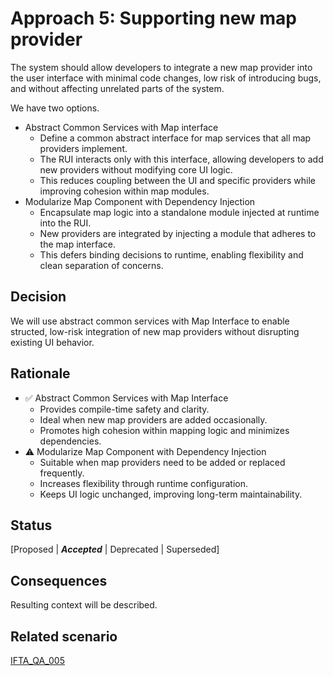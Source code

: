 # Approach 5: Supporting new map provider 
The system should allow developers to integrate a new map provider into the user interface with minimal code changes, low risk of introducing bugs, and without affecting unrelated parts of the system.

We have two options.

- Abstract Common Services with Map interface
  - Define a common abstract interface for map services that all map providers implement.
  - The RUI interacts only with this interface, allowing developers to add new providers without modifying core UI logic.
  - This reduces coupling between the UI and specific providers while improving cohesion within map modules.
- Modularize Map Component with Dependency Injection
  - Encapsulate map logic into a standalone module injected at runtime into the RUI.
  - New providers are integrated by injecting a module that adheres to the map interface.
  - This defers binding decisions to runtime, enabling flexibility and clean separation of concerns.

## Decision 
We will use abstract common services with Map Interface to enable structed, low-risk integration of new map providers without disrupting existing UI behavior.

## Rationale 
- ✅ Abstract Common Services with Map Interface
  - Provides compile-time safety and clarity.
  - Ideal when new map providers are added occasionally.
  - Promotes high cohesion within mapping logic and minimizes dependencies.
- ⚠️ Modularize Map Component with Dependency Injection
  - Suitable when map providers need to be added or replaced frequently.
  - Increases flexibility through runtime configuration.
  - Keeps UI logic unchanged, improving long-term maintainability.

## Status
[Proposed | ***Accepted*** | Deprecated | Superseded]

## Consequences
Resulting context will be described.

## Related scenario

[IFTA_QA_005](../2-ArchitecturalDrivers.md#ifta_qa_005)
